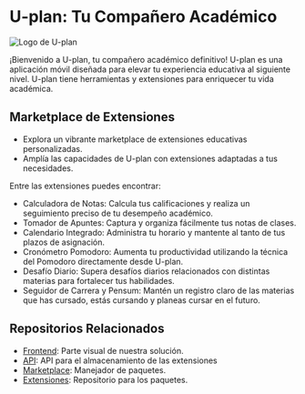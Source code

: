 # U-plan: Tu Compañero Académico

![Logo de U-plan](https://github.com/U-PlanE7/.github/assets/69770518/a5d35bff-ab43-46cb-8651-d4a8e676f42e)

¡Bienvenido a U-plan, tu compañero académico definitivo! U-plan es una aplicación móvil diseñada para elevar tu experiencia educativa al siguiente nivel. U-plan tiene herramientas y extensiones para enriquecer tu vida académica.

## Marketplace de Extensiones
- Explora un vibrante marketplace de extensiones educativas personalizadas.
- Amplía las capacidades de U-plan con extensiones adaptadas a tus necesidades.

Entre las extensiones puedes encontrar:
- Calculadora de Notas: Calcula tus calificaciones y realiza un seguimiento preciso de tu desempeño académico.
- Tomador de Apuntes: Captura y organiza fácilmente tus notas de clases.
- Calendario Integrado: Administra tu horario y mantente al tanto de tus plazos de asignación.
- Cronómetro Pomodoro: Aumenta tu productividad utilizando la técnica del Pomodoro directamente desde U-plan.
- Desafío Diario: Supera desafíos diarios relacionados con distintas materias para fortalecer tus habilidades.
- Seguidor de Carrera y Pensum: Mantén un registro claro de las materias que has cursado, estás cursando y planeas cursar en el futuro.

## Repositorios Relacionados

- [Frontend](github.com/U-PlanE7/U-Plan_Front): Parte visual de nuestra solución. 
- [API](github.com/U-PlanE7/U-Plan_API): API para el almacenamiento de las extensiones
- [Marketplace](github.com/U-PlanE7/U-Plan_Marketplace): Manejador de paquetes.
- [Extensiones](github.com/U-PlanE7/U-Plan_Add-Ons): Repositorio para los paquetes.
